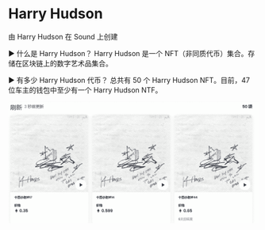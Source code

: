 # Harry Hudson

由 Harry Hudson 在 Sound 上创建

▶ 什么是 Harry Hudson？
Harry Hudson 是一个 NFT（非同质代币）集合。存储在区块链上的数字艺术品集合。

▶ 有多少 Harry Hudson 代币？
总共有 50 个 Harry Hudson NFT。目前，47 位车主的钱包中至少有一个 Harry Hudson NTF。

![nft](41232233213_new.png)
